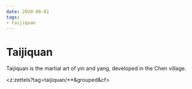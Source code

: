 ```yaml
---
date: 2020-08-02
tags:
- taijiquan
---
```


# Taijiquan

Taijiquan is the martial art of yin and yang, developed in the Chen village.

<z:zettels?tag=taijiquan/**&grouped&cf>
